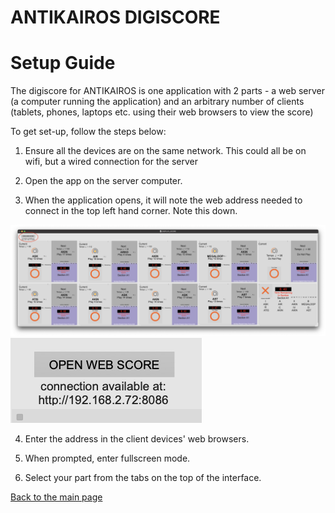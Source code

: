 # ANTIKAIROS DIGISCORE
<h1> Setup Guide</h1>

The digiscore for ANTIKAIROS is one application with 2 parts - a web server (a computer running the application) and an arbitrary number of clients (tablets, phones, laptops etc. using their web browsers to view the score)

To get set-up, follow the steps below:

1. Ensure all the devices are on the same network. This could all be on wifi, but a wired connection for the server 

2. Open the app on the server computer. 

3. When the application opens, it will note the web address needed to connect in the top left hand corner. Note this down.

<img src="pics/circle_left.png" alt="Location of IP"> 
<img src="pics/IP_close_up.png" alt="IP CloseUP"> 

4. Enter the address in the client devices' web browsers. 

5. When prompted, enter fullscreen mode.

6.  Select your part from the tabs on the top of the interface.

 <a href="https://matralab.github.io/ANTIKAIROS_DOCS/"> Back to the main page </a>
